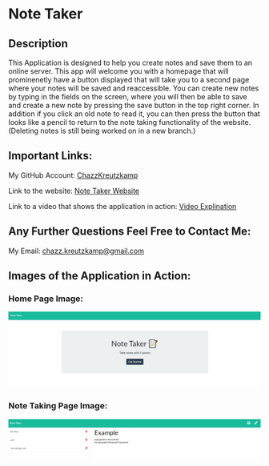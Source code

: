 # Note Taker

## Description

This Application is designed to help you create notes and save them to an online server. This app will welcome you with a homepage that will prominenetly have a button displayed that will take you to a second page where your notes will be saved and reaccessible. You can create new notes by typing in the fields on the screen, where you will then be able to save and create a new note by pressing the save button in the top right corner. In addition if you click an old note to read it, you can then press the button that looks like a pencil to return to the note taking functionality of the website. (Deleting notes is still being worked on in a new branch.)

## Important Links:

My GitHub Account: [ChazzKreutzkamp](https://github.com/ChazzKreutzkamp)

Link to the website: [Note Taker Website]()

Link to a video that shows the application in action: [Video Explination]()

## Any Further Questions Feel Free to Contact Me:

My Email: chazz.kreutzkamp@gmail.com

## Images of the Application in Action:

### Home Page Image:
![al text](https://github.com/ChazzKreutzkamp/note-taker-project-11/blob/main/readmeImages/indexpage.JPG)

### Note Taking Page Image:
![al text](https://github.com/ChazzKreutzkamp/note-taker-project-11/blob/main/readmeImages/notespage.JPG)
